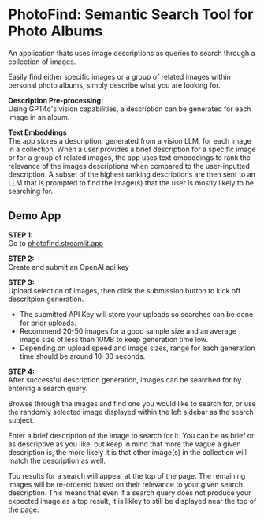 # PhotoFind: Semantic Search Tool for Photo Albums

An application thats uses image descriptions as queries to search through a collection of images.

Easily find either specific images or a group of related images within personal photo albums, simply describe what you are looking for.

**Description Pre-processing:**  
Using GPT4o's vision capabilities, a description can be generated for each image in an album.

**Text Embeddings**  
The app stores a description, generated from a vision LLM, for each image in a collection. When a user provides a brief description for a specific image or for a group of related images, the app uses text embeddings to rank the relevance of the images descriptions when compared to the user-inputted description. A subset of the highest ranking descriptions are then sent to an LLM that is prompted to find the image(s) that the user is mostly likely to be searching for.

## Demo App

**STEP 1:**  
Go to [photofind.streamlit.app](https://photofind.streamlit.app/)

**STEP 2:**  
Create and submit an OpenAI api key

**STEP 3:**  
Upload selection of images, then click the submission button to kick off descritpion generation.

- The submitted API Key will store your uploads so searches can be done for prior uploads.
- Recommend 20-50 images for a good sample size and an average image size of less than 10MB to keep generation time low.
- Depending on upload speed and image sizes, range for each generation time should be around 10-30 seconds.

**STEP 4:**  
After successful description generation, images can be searched for by entering a search query.

Browse through the images and find one you would like to search for, or use the randomly selected image displayed within the left sidebar as the search subject.

Enter a brief description of the image to search for it. You can be as brief or as descriptive as you like, but keep in mind that more the vague a given description is, the more likely it is that other image(s) in the collection will match the description as well.

Top results for a search will appear at the top of the page. The remaining images will be re-ordered based on their relevance to your given search description. This means that even if a search query does not produce your expected image as a top result, it is likley to still be displayed near the top of the page.
